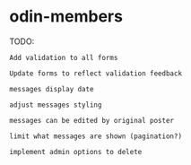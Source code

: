 # odin-members

TODO:

    Add validation to all forms

    Update forms to reflect validation feedback

    messages display date

    adjust messages styling

    messages can be edited by original poster

    limit what messages are shown (pagination?)

    implement admin options to delete